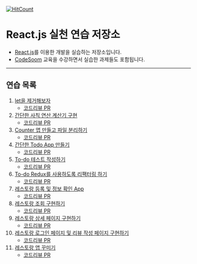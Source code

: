 [![HitCount](http://hits.dwyl.com/sogoagain/react-exercises.svg)](http://hits.dwyl.com/sogoagain/react-exercises)

# React.js 실천 연습 저장소

- [React.js](https://reactjs.org/)를 이용한 개발을 실습하는 저장소입니다.
- [CodeSoom](https://github.com/CodeSoom) 교육을 수강하면서 실습한 과제들도 포함됩니다.

---

## 연습 목록

1. [let을 제거해보자](https://github.com/sogoagain/react-exercises/tree/master/01_remove-let)
    - [코드리뷰 PR](https://github.com/CodeSoom/week1-assignment-1/pull/16)
2. [간단한 사칙 연산 계산기 구현](https://github.com/sogoagain/react-exercises/tree/master/02_simple-calculator)
    - [코드리뷰 PR](https://github.com/CodeSoom/week1-assignment-2/pull/22)
3. [Counter 앱 만들고 파일 분리하기](https://github.com/sogoagain/react-exercises/tree/master/03_counter)
    - [코드리뷰 PR](https://github.com/CodeSoom/week2-assignment-1/pull/13)
4. [간단한 Todo App 만들기](https://github.com/sogoagain/react-exercises/tree/master/04_simple-todo)
    - [코드리뷰 PR](https://github.com/CodeSoom/week2-assignment-2/pull/14)
5. [To-do 테스트 작성하기](https://github.com/sogoagain/react-exercises/tree/master/05_simple-todo-with-test)
    - [코드리뷰 PR](https://github.com/CodeSoom/week3-assignment-1/pull/4)
6. [To-do Redux를 사용하도록 리팩터링 하기](https://github.com/sogoagain/react-exercises/tree/master/06_simple-todo-with-redux)
    - [코드리뷰 PR](https://github.com/CodeSoom/week4-assignment-1/pull/6)
7. [레스토랑 등록 및 정보 확인 App](https://github.com/sogoagain/react-exercises/tree/master/07_restaurant-registration)
    - [코드리뷰 PR](https://github.com/CodeSoom/week4-assignment-2/pull/6)
8. [레스토랑 조회 구현하기](https://github.com/sogoagain/react-exercises/tree/master/08_restaurant-search)
    - [코드리뷰 PR](https://github.com/CodeSoom/week5-assignment-1/pull/10)
9. [레스토랑 상세 페이지 구현하기](https://github.com/sogoagain/react-exercises/tree/master/09_restaurant-detail)
    - [코드리뷰 PR](https://github.com/CodeSoom/week6-assignment-1/pull/10)
10. [레스토랑 로그인 페이지 및 리뷰 작성 페이지 구현하기](https://github.com/sogoagain/react-exercises/tree/master/10_restaurant-login-review)
    - [코드리뷰 PR](https://github.com/CodeSoom/week7-assignment-1/pull/13)
11. [레스토랑 앱 꾸미기](https://github.com/sogoagain/react-exercises/tree/master/11_restaurant-style)
    - [코드리뷰 PR](https://github.com/CodeSoom/week8-assignment-1/pull/1)
